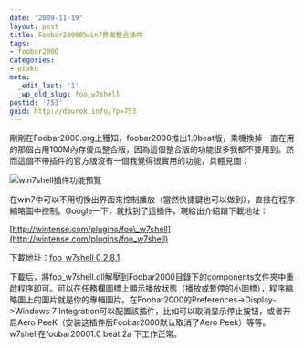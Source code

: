 ```yaml
---
date: '2009-11-19'
layout: post
title: Foobar2000的win7界面整合插件
tags:
- foobar2000
categories:
- otaku
meta:
  _edit_last: '1'
  _wp_old_slug: foo_w7shell
postid: '753'
guid: http://dourok.info/?p=753
---
```

剛剛在Foobar2000.org上獲知，foobar2000推出1.0beat版，乘機換掉一直在用的那個占用100M內存傻瓜整合版，因為這個整合版的功能很多我都不要用到。然而這個不帶插件的官方版沒有一個我覺得很實用的功能，具體見圖：

![win7shell插件功能預覽](http://wintense.com/wp-content/uploads/2009/02/w7shell.png "w7shell")

在win7中可以不用切換出界面來控制播放（當然快捷鍵也可以做到），直接在程序縮略圖中控制。Google一下，就找到了這插件，現給出介紹跟下載地址：

[http://wintense.com/plugins/foo\_w7shell](http://wintense.com/plugins/foo_w7shell)

下載地址：[foo\_w7shell
0.2.8.1](http://wintense.com/download/foo_w7shell_0.2.8.1.zip "Download")

下載后，將foo\_w7shell.dll解壓到Foobar2000目錄下的components文件夾中重啟程序即可。可以在任務欄圖標上顯示播放狀態（播放或暫停的小圖標），程序縮略圖上的圖片就是你的專輯圖片。在Foobar2000的Preferences-\>Display-\>Windows
7 Integration可以配置該插件，比如可以取消显示停止按钮，或者开启Aero
PeeK（安装这插件后Foobar2000默认取消了Aero
Peek）等等。w7shell在foobar20001.0 beat 2a 下工作正常。
